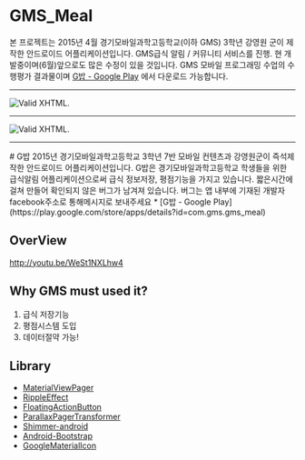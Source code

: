 # GMS_Meal
본 프로젝트는 2015년 4월 경기모바일과학고등학교(이하 GMS) 3학년 강영원 군이 제작한 안드로이드 어플리케이션입니다.
GMS급식 알림 / 커뮤니티 서비스를 진행. 현 개발중이며(6월)앞으로도 많은 수정이 있을 것입니다.
GMS 모바일 프로그래밍 수업의 수행평가 결과물이며 [G밥 - Google Play](https://play.google.com/store/apps/details?id=com.gms.gms_meal) 에서 다운로드 가능합니다.

---

![Valid XHTML](http://ppcj2.iptime.org/~kang/image/poster.png).

---
![Valid XHTML](http://ppcj2.iptime.org/~kang/image/launcher_shadow.png).

------

  <content>
# G밥
2015년 경기모바일과학고등학교 3학년 7반 모바일 컨텐츠과 강영원군이 즉석제작한 안드로이드 어플리케이션입니다.
G밥은 경기모바일과학고등학교 학생들을 위한 급식알림 어플리케이션으로써 
급식 정보저장, 평점기능을 가지고 있습니다. 
짧은시간에 걸쳐 만들어 확인되지 않은 버그가 남겨져 있습니다. 
버그는 앱 내부에 기재된 개발자 facebook주소로 통해메시지로 보내주세요
* [G밥 - Google Play](https://play.google.com/store/apps/details?id=com.gms.gms_meal)


## OverView

http://youtu.be/WeSt1NXLhw4

## Why GMS must used it?

1. 급식 저장기능
2. 평점시스템 도입
3. 데이터절약 가능!

## Library
* [MaterialViewPager](https://github.com/florent37/MaterialViewPager)
* [RippleEffect](https://github.com/traex/RippleEffect)
* [FloatingActionButton](https://github.com/Clans/FloatingActionButton)
* [ParallaxPagerTransformer](https://github.com/xgc1986/ParallaxPagerTransformer)
* [Shimmer-android](https://github.com/RomainPiel/Shimmer-android)
* [Android-Bootstrap](https://github.com/Bearded-Hen/Android-Bootstrap)
* [GoogleMaterialIcon](http://google.github.io/material-design-icons/#getting-icons)



</content>


